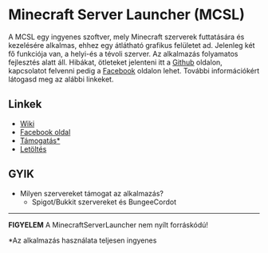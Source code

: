 # Minecraft Server Launcher (MCSL)

A MCSL egy ingyenes szoftver, mely Minecraft szerverek futtatására és kezelésére alkalmas, ehhez egy átlátható grafikus felületet ad. Jelenleg két fő funkciója van, a helyi-és a tévoli szerver. Az alkalmazás folyamatos fejlesztés alatt áll. Hibákat, ötleteket jelenteni itt a [Github](https://github.com/S3nS3IW00/mcserverlauncher/issues) oldalon, kapcsolatot felvenni pedig a [Facebook](https://www.facebook.com/mcserverlauncher) oldalon lehet. További információkért látogasd meg az alábbi linkeket.

## Linkek
* [Wiki](https://github.com/S3nS3IW00/mcserverlauncher/wiki)
* [Facebook oldal](https://www.facebook.com/mcserverlauncher)
* [Támogatás*](https://www.paypal.me/mcserverlauncher)
* [Letöltés](https://github.com/S3nS3IW00/mcserverlauncher/releases)

## GYIK
* Milyen szervereket támogat az alkalmazás?
  * Spigot/Bukkit szervereket és BungeeCordot

<hr>

**FIGYELEM** A MinecraftServerLauncher nem nyílt forráskódú!

*Az alkalmazás használata teljesen ingyenes
